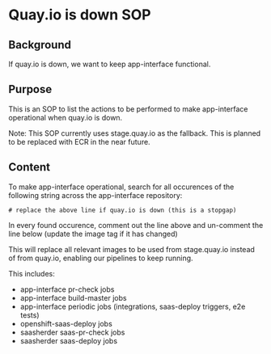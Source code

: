 # Quay.io is down SOP

## Background

If quay.io is down, we want to keep app-interface functional.

## Purpose

This is an SOP to list the actions to be performed to make app-interface operational when quay.io is down.

Note: This SOP currently uses stage.quay.io as the fallback. This is planned to be replaced with ECR in the near future.

## Content

To make app-interface operational, search for all occurences of the following string across the app-interface repository:
```
# replace the above line if quay.io is down (this is a stopgap)
```

In every found occurence, comment out the line above and un-comment the line below (update the image tag if it has changed)

This will replace all relevant images to be used from stage.quay.io instead of from quay.io, enabling our pipelines to keep running.

This includes:
- app-interface pr-check jobs
- app-interface build-master jobs
- app-interface periodic jobs (integrations, saas-deploy triggers, e2e tests)
- openshift-saas-deploy jobs
- saasherder saas-pr-check jobs
- saasherder saas-deploy jobs
